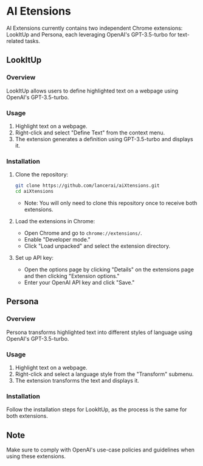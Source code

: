 # AI Etensions

AI Extensions currently contains two independent Chrome extensions: LookItUp and Persona, each leveraging OpenAI's GPT-3.5-turbo for text-related tasks.

## LookItUp

### Overview

LookItUp allows users to define highlighted text on a webpage using OpenAI's GPT-3.5-turbo.

### Usage

1. Highlight text on a webpage.
2. Right-click and select "Define Text" from the context menu.
3. The extension generates a definition using GPT-3.5-turbo and displays it.

### Installation

1. Clone the repository:

    ```bash
    git clone https://github.com/lancerai/aiXtensions.git
    cd aiXtensions
    ```
    - Note: You will only need to clone this repository once to receive both extensions.

2. Load the extensions in Chrome:
    - Open Chrome and go to `chrome://extensions/`.
    - Enable "Developer mode."
    - Click "Load unpacked" and select the extension directory.

3. Set up API key:
    - Open the options page by clicking "Details" on the extensions page and then clicking "Extension options."
    - Enter your OpenAI API key and click "Save."

## Persona

### Overview

Persona transforms highlighted text into different styles of language using OpenAI's GPT-3.5-turbo.

### Usage

1. Highlight text on a webpage.
2. Right-click and select a language style from the "Transform" submenu.
3. The extension transforms the text and displays it.

### Installation

Follow the installation steps for LookItUp, as the process is the same for both extensions.

## Note

Make sure to comply with OpenAI's use-case policies and guidelines when using these extensions.

